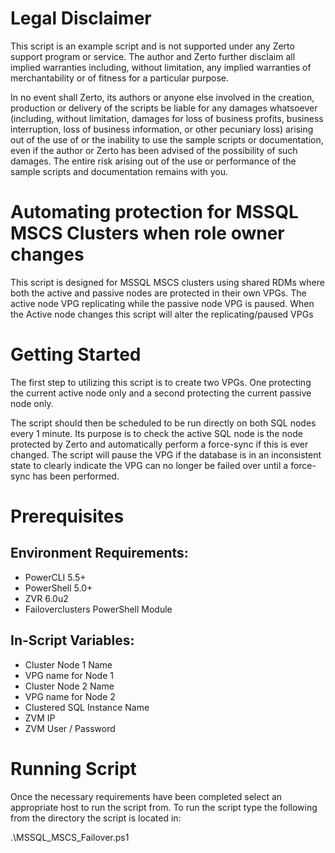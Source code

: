 # Legal Disclaimer
This script is an example script and is not supported under any Zerto support program or service. The author and Zerto further disclaim all implied warranties including, without limitation, any implied warranties of merchantability or of fitness for a particular purpose.

In no event shall Zerto, its authors or anyone else involved in the creation, production or delivery of the scripts be liable for any damages whatsoever (including, without limitation, damages for loss of business profits, business interruption, loss of business information, or other pecuniary loss) arising out of the use of or the inability to use the sample scripts or documentation, even if the author or Zerto has been advised of the possibility of such damages. The entire risk arising out of the use or performance of the sample scripts and documentation remains with you.

# Automating protection for MSSQL MSCS Clusters when role owner changes
This script is designed for MSSQL MSCS clusters using shared RDMs where both the active and passive nodes are protected in their own VPGs. The active node VPG replicating while the passive node VPG is paused. When the Active node changes this script will alter the replicating/paused VPGs

# Getting Started
The first step to utilizing this script is to create two VPGs. One protecting the current active node only and a second protecting the current passive node only. 

The script should then be scheduled to be run directly on both SQL nodes every 1 minute. Its purpose is to check the active SQL node is the node protected by Zerto and automatically perform a force-sync if this is ever changed. The script will pause the VPG if the database is in an inconsistent state to clearly indicate the VPG can no longer be failed over until a force-sync has been performed. 

# Prerequisites
## Environment Requirements:

- PowerCLI 5.5+
- PowerShell 5.0+
- ZVR 6.0u2
- Failoverclusters PowerShell Module

## In-Script Variables:

- Cluster Node 1 Name
- VPG name for Node 1
- Cluster Node 2 Name
- VPG name for Node 2
- Clustered SQL Instance Name
- ZVM IP
- ZVM User / Password

# Running Script
Once the necessary requirements have been completed select an appropriate host to run the script from. To run the script type the following from the directory the script is located in:

.\MSSQL_MSCS_Failover.ps1
